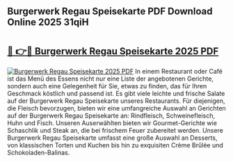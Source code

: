## Burgerwerk Regau Speisekarte PDF Download Online 2025 31qiH

# <h2><a href="http://gcdad4.nevu.top/?p=Burgerwerk+Regau+Speisekarte">🔗 👉🔴 Burgerwerk Regau Speisekarte 2025 PDF</a></h2>

[![Burgerwerk Regau Speisekarte 2025 PDF](https://i.imgur.com/dBaPXMq.png)](http://gcdad4.nevu.top/?p=Burgerwerk+Regau+Speisekarte)
In einem Restaurant oder Café ist das Menü des Essens nicht nur eine Liste der angebotenen Gerichte, sondern auch eine Gelegenheit für Sie, etwas zu finden, das für Ihren Geschmack köstlich und passend ist. Es gibt viele leichte und frische Salate auf der Burgerwerk Regau Speisekarte unseres Restaurants. Für diejenigen, die Fleisch bevorzugen, bieten wir eine umfangreiche Auswahl an Gerichten auf der Burgerwerk Regau Speisekarte an: Rindfleisch, Schweinefleisch, Huhn und Fisch. Unseren Auserwählten bieten wir Gourmet-Gerichte wie Schaschlik und Steak an, die bei frischem Feuer zubereitet werden. Unsere Burgerwerk Regau Speisekarte umfasst eine große Auswahl an Desserts, von klassischen Torten und Kuchen bis hin zu exquisiten Crème Brûlée und Schokoladen-Balinas.
